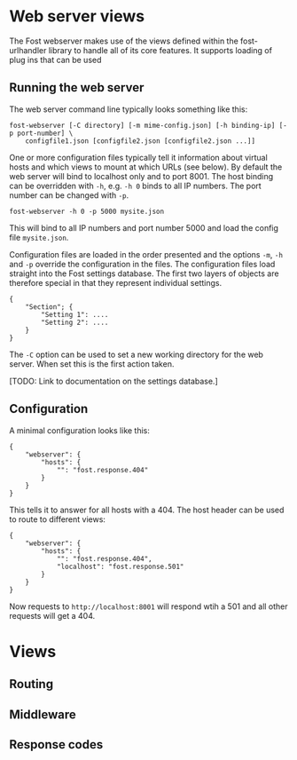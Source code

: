 # Web server views

The Fost webserver makes use of the views defined within the fost-urlhandler library to handle all of its core features. It supports loading of plug ins that can be used

## Running the web server

The web server command line typically looks something like this:

    fost-webserver [-C directory] [-m mime-config.json] [-h binding-ip] [-p port-number] \
        configfile1.json [configfile2.json [configfile2.json ...]]

One or more configuration files typically tell it information about virtual hosts and which views to mount at which URLs (see below). By default the web server will bind to localhost only and to port 8001. The host binding can be overridden with `-h`, e.g. `-h 0` binds to all IP numbers. The port number can be changed with `-p`.

    fost-webserver -h 0 -p 5000 mysite.json

This will bind to all IP numbers and port number 5000 and load the config file `mysite.json`.

Configuration files are loaded in the order presented and the options `-m`, `-h` and `-p` override the configuration in the files. The configuration files load straight into the Fost settings database. The first two layers of objects are therefore special in that they represent individual settings.

    {
        "Section"; {
            "Setting 1": ....
            "Setting 2": ....
        }
    }

The `-C` option can be used to set a new working directory for the web server. When set this is the first action taken.

[TODO: Link to documentation on the settings database.]


## Configuration

A minimal configuration looks like this:

    {
        "webserver": {
            "hosts": {
                "": "fost.response.404"
            }
        }
    }

This tells it to answer for all hosts with a 404. The host header can be used to route to different views:

    {
        "webserver": {
            "hosts": {
                "": "fost.response.404",
                "localhost": "fost.response.501"
            }
        }
    }

Now requests to `http://localhost:8001` will respond wtih a 501 and all other requests will get a 404.


# Views

## Routing

## Middleware

## Response codes
